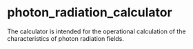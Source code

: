 # photon_radiation_calculator
The calculator is intended for the operational calculation of the characteristics of photon radiation fields.

